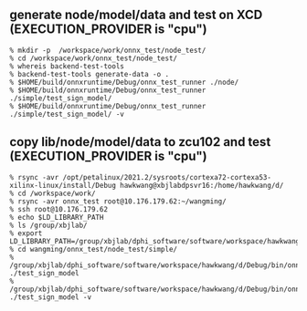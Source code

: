 <!--  Copyright (C) 2022 Xilinx, Inc. All rights reserved. 
      Copyright (C) 2023 – 2024 Advanced Micro Devices, Inc. All rights reserved.
    Licensed under the Apache License, Version 2.0 (the "License");
    you may not use this file except in compliance with the License.
    You may obtain a copy of the License at

    http://www.apache.org/licenses/LICENSE-2.0

    Unless required by applicable law or agreed to in writing, software
    distributed under the License is distributed on an "AS IS" BASIS,
    WITHOUT WARRANTIES OR CONDITIONS OF ANY KIND, either express or implied.
    See the License for the specific language governing permissions and
    limitations under the License. -->
    
## generate node/model/data and test on XCD (EXECUTION_PROVIDER is "cpu")

``` console
% mkdir -p  /workspace/work/onnx_test/node_test/
% cd /workspace/work/onnx_test/node_test/
% whereis backend-test-tools
% backend-test-tools generate-data -o .
% $HOME/build/onnxruntime/Debug/onnx_test_runner ./node/
% $HOME/build/onnxruntime/Debug/onnx_test_runner ./simple/test_sign_model/
% $HOME/build/onnxruntime/Debug/onnx_test_runner ./simple/test_sign_model/ -v
```

## copy lib/node/model/data to zcu102 and test (EXECUTION_PROVIDER is "cpu")

``` console
% rsync -avr /opt/petalinux/2021.2/sysroots/cortexa72-cortexa53-xilinx-linux/install/Debug hawkwang@xbjlabdpsvr16:/home/hawkwang/d/
% cd /workspace/work/
% rsync -avr onnx_test root@10.176.179.62:~/wangming/
% ssh root@10.176.179.62
% echo $LD_LIBRARY_PATH
% ls /group/xbjlab/
% export LD_LIBRARY_PATH=/group/xbjlab/dphi_software/software/workspace/hawkwang/d/Debug/lib
% cd wangming/onnx_test/node_test/simple/
% /group/xbjlab/dphi_software/software/workspace/hawkwang/d/Debug/bin/onnx_test_runner ./test_sign_model
% /group/xbjlab/dphi_software/software/workspace/hawkwang/d/Debug/bin/onnx_test_runner ./test_sign_model -v
```

